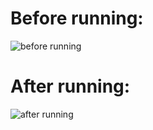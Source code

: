# Before running:
![before running](https://user-images.githubusercontent.com/99025340/157163241-b156e61f-5a15-4caa-a4cf-fcb96c2e63e8.jpeg)

# After running:
![after running](https://user-images.githubusercontent.com/99025340/157163281-d9dcd231-d91c-4caa-9a79-c68de0f1bbb2.jpeg)


